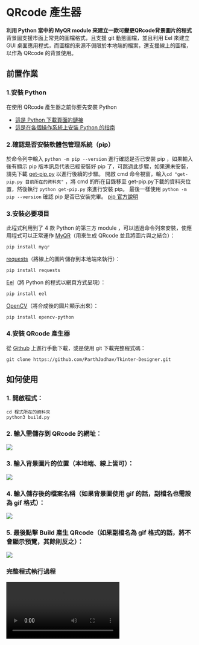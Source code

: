 # QRcode 產生器
**利用 Python 當中的 MyQR module 來建立一款可變更QRcode背景圖片的程式**
背景圖支援市面上常見的圖檔格式，且支援 git 動態圖檔，並且利用 Eel 來建立 GUI 桌面應用程式，而圖檔的來源不侷限於本地端的檔案，還支援線上的圖檔，以作為 QRcode 的背景使用。
## 前置作業
### 1.安裝 Python
在使用 QRcode 產生器之前你要先安裝 Python
* [這是 Python 下載頁面的鏈接](https://www.python.org/downloads)
* [這是在各個操作系統上安裝 Python 的指南](https://wiki.python.org/moin/BeginnersGuide/Download)
### 2.確認是否安裝軟體包管理系統（pip）
於命令列中輸入 `python -m pip --version` 進行確認是否已安裝 pip ，如果輸入後有顯示 pip 版本訊息代表已經安裝好 pip 了，可跳過此步驟，如果還未安裝，請先下載 [get-pip.py](https://bootstrap.pypa.io/get-pip.py) 以進行後續的步驟。
開啟 cmd 命令視窗，輸入`cd "get-pip.py 目前所在的資料夾"` ，將 cmd 的所在目錄移至 get-pip.py下載的資料夾位置，然後執行 `python get-pip.py` 來進行安裝 pip。
最後一樣使用 `python -m pip --version` 確認 pip 是否已安裝完畢。
[pip 官方說明](https://pip.pypa.io/en/stable/)
### 3.安裝必要項目
此程式利用到了 4 款 Python 的第三方 module ，可以透過命令列來安裝，使應用程式可以正常運作
[MyQR](https://github.com/x-hw/amazing-qr)（用來生成 QRcode 並且將圖片與之結合）：
```
pip install myqr
```
[requests](https://github.com/psf/requests)（將線上的圖片儲存到本地端來執行）：
```
pip install requests
```
[Eel](https://github.com/ChrisKnott/Eel)（將 Python 的程式以網頁方式呈現）：
```
pip install eel
```
[OpenCV](https://github.com/opencv/opencv-python)（將合成後的圖片顯示出來）：
```
pip install opencv-python
```
### 4.安裝 QRcode 產生器
從 [Github](https://github.com/sky0966548546/GIFtoQRcode) 上進行手動下載，或是使用 git 下載完整程式碼：
```
git clone https://github.com/ParthJadhav/Tkinter-Designer.git
```
## 如何使用
### 1. 開啟程式：
```
cd 程式所在的資料夾
python3 build.py
```
### 2. 輸入需儲存到 QRcode 的網址：
![](https://i.imgur.com/uyVYfwG.png)

### 3. 輸入背景圖片的位置（本地端、線上皆可）：
![](https://i.imgur.com/OCLFeEE.png)
### 4. 輸入儲存後的檔案名稱（如果背景圖使用 gif 的話，副檔名也需設為 gif 格式）：
![](https://i.imgur.com/a8rkr7e.png)
### 5. 最後點擊 **Build** 產生 QRcode（如果副檔名為 gif 格式的話，將不會顯示預覽，其餘則反之）：
![](https://i.imgur.com/qnY6ts6.gif)

### 完整程式執行過程
![](https://cdn.discordapp.com/attachments/858423378029314088/893884569160396820/demo.mov)